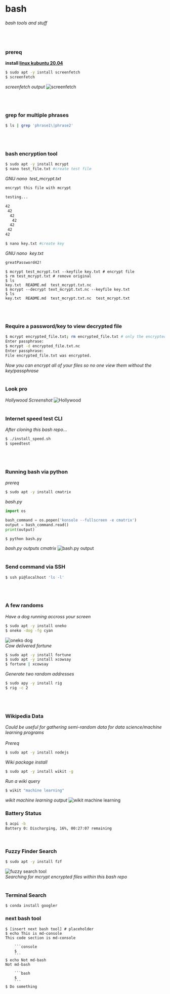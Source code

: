 # bash
*bash tools and stuff*
&nbsp;    
&nbsp;     
&nbsp;  
&nbsp;  

### **prereq**
**install [linux kubuntu 20.04](https://kubuntu.org/getkubuntu/)**
```sh
$ sudo apt -y isntall screenfetch
$ screenfetch
```
*screenfetch output*
![screenfetch](screenfetch.png)

&nbsp;  
&nbsp; 
### **grep for multiple phrases**
```bash
$ ls | grep 'phrase1\|phrase2' 
```
&nbsp;  
&nbsp;   
### **bash encryption tool**
```bash
$ sudo apt -y install mcrypt
$ nano test_file.txt #create test file
```


*GNU nano &nbsp;test_mcrypt.txt*
```bash
encrypt this file with mcrypt

testing...

42
 42
  42
   42
  42
 42
42
```
```bash
$ nano key.txt #create key
```
*GNU nano &nbsp;key.txt*
```bash
greatPassword42!
```
```console
$ mcrypt test_mcrypt.txt --keyfile key.txt # encrypt file 
$ rm test_mcrypt.txt # remove original
$ ls
key.txt  README.md  test_mcrypt.txt.nc
$ mcrypt --decrypt text_mcrypt.txt.nc --keyfile key.txt
$ ls
key.txt  README.md  test_mcrypt.txt.nc  test_mcrypt.txt  
```
&nbsp;   
&nbsp;  
### **Require a password/key to view decrypted file**
```bash
$ mcrypt encrypted_file.txt; rm encrypted_file.txt # only the encrypted file remains
Enter passphrase:
$ mcrypt -d encrypted_file.txt.nc
Enter passphrase: 
File encrypted_file.txt was encrypted.
```
*Now you can encrypt all of your files so no one view them without the key/passphrase*
&nbsp;   
&nbsp;  
### **Look pro**
*Hollywood Screenshot*
![Hollywood](hollywood.gif)
&nbsp;  
&nbsp;   
### **Internet speed test CLI**
*After cloning this bash repo...*
```sh
$ ./install_speed.sh
$ speedtest
```
&nbsp;  
&nbsp;   
### **Running bash via python**
*prereq*
```sh
$ sudo apt -y install cmatrix
```
*bash.py*
```python
import os

bash_command = os.popen('konsole --fullscreen -e cmatrix')
output = bash_command.read()
print(output)
```
```sh
$ python bash.py
```
*bash.py outputs cmatrix*
![bash.py output](cmatrix.gif)
&nbsp;  
&nbsp;   
### **Send command via SSH**
```sh
$ ssh pi@localhost 'ls -l'
```
&nbsp;  
&nbsp;   
### **A few randoms**
*Have a dog running accross your screen*
```sh
$ sudo apt -y install oneko
$ oneko -dog -fg cyan
```
![oneko dog](oneko_dog.gif)  
*Cow delivered fortune*
```sh
$ sudo apt -y install fortune 
$ sudo apt -y install xcowsay
$ fortune | xcowsay
```
*Generate two random addresses*
```bash
$ sudo apy -y install rig
$ rig -c 2
```
&nbsp;  
&nbsp;   
### **Wikipedia Data**
_Could be useful for gathering semi-random data for data science/machine learning programs_  
&nbsp;  
*Prereq*
```bash
$ sudo apt -y install nodejs
```
*Wiki package install*
```bash
$ sudo apt -y install wikit -g
```
*Run a wiki query*
```bash
$ wikit "machine learning"
```
*wikit machine learning output*
![wikit machine learning](wikit.png)
&nbsp;  

### **Battery Status**
```sh
$ acpi -b
Battery 0: Discharging, 16%, 00:27:07 remaining
```
&nbsp;  
### **Fuzzy Finder Search**
```sh
$ sudo apt -y install fzf
```
![fuzzy search tool](fzf.png)
&nbsp;  
*Searching for mcrypt encrypted files within this bash repo*
&nbsp;  
&nbsp;  
### **Terminal Search**
```$ conda install googler ```

### **next bash tool**
```console
$ [insert next bash tool] # placeholder
$ echo This is md-console
This code section is md-console 

    ```console
    $
    ```
$ echo Not md-bash
Not md-bash 

    ```bash
    $ 
    ```
$ Do something
```
